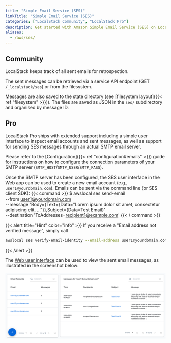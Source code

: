 ```yaml
---
title: "Simple Email Service (SES)"
linkTitle: "Simple Email Service (SES)"
categories: ["LocalStack Community", "LocalStack Pro"]
description: Get started with Amazon Simple Email Service (SES) on LocalStack
aliases:
  - /aws/ses/
---
```


## Community

LocalStack keeps track of all sent emails for retrospection.

The sent messages can be retrieved via a service API endpoint (GET `/_localstack/ses`) or from the filesystem.

Messages are also saved to the state directory (see [filesystem layout]({{< ref "filesystem" >}})).
The files are saved as JSON in the `ses/` subdirectory and organised by message ID.

## Pro

LocalStack Pro ships with extended support including a simple user interface to inspect email accounts and sent messages, as well as support for sending SES messages through an actual SMTP email server.

Please refer to the [Configuration]({{< ref "configuration#emails" >}}) guide for instructions on how to configure the connection parameters of your SMTP server (`SMTP_HOST`/`SMTP_USER`/`SMTP_PASS`).

Once the SMTP server has been configured, the SES user interface in the Web app can be used to create a new email account (e.g., `user1@yourdomain.com`).
Emails can be sent via the command line (or SES client SDK):
{{< command >}}
$ awslocal ses send-email \
    --from user1@yourdomain.com \
    --message 'Body={Text={Data="Lorem ipsum dolor sit amet, consectetur adipiscing elit, ..."}},Subject={Data=Test Email}' \
    --destination 'ToAddresses=recipient1@example.com'
{{< / command >}}

{{< alert title="Hint" color="info" >}}
If you receive a "Email address not verified message", simply call
```sh
awslocal ses verify-email-identity --email-address user1@yourdomain.com
```
{{< /alert >}}

The [Web user interface](https://app.localstack.cloud) can be used to view the sent email messages, as illustrated in the screenshot below:

![SES Web Interface](sesInterface.png)
